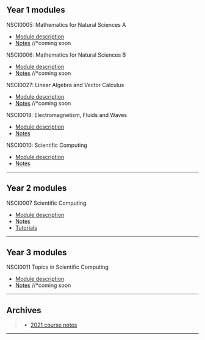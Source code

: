 ## Year 1 modules

NSCI0005: Mathematics for Natural Sciences A
* [Module description](https://www.ucl.ac.uk/module-catalogue/modules/mathematics-for-natural-sciences-a-NSCI0005)
* [Notes](NOLINK) //*coming soon

NSCI0006: Mathematics for Natural Sciences B
* [Module description](https://www.ucl.ac.uk/module-catalogue/modules/mathematics-for-natural-sciences-b-NSCI0006)
* [Notes](NOLINK) //*coming soon

NSCI0027: Linear Algebra and Vector Calculus
* [Module description](https://www.ucl.ac.uk/module-catalogue/modules/linear-algebra-and-vector-calculus-NSCI0027)
* [Notes](NOLINK) //*coming soon

NSCI0018: Electromagnetism, Fluids and Waves
* [Module description](https://www.ucl.ac.uk/module-catalogue/modules/electromagnetism-fluids-and-waves-NSCI0018)
* [Notes](https://uclnatsci.github.io/Electromagnetism-Fluids-and-Waves/intro.html)

NSCI0010: Scientific Computing
* [Module description](https://www.ucl.ac.uk/module-catalogue/modules/science-and-society-1-communication-and-computing-NSCI0010)
* [Notes](https://uclnatsci.github.io/Interdisciplinary-Research-Skills)

---

## Year 2 modules

NSCI0007 Scientific Computing
* [Module description](https://www.ucl.ac.uk/module-catalogue/modules/scientific-communication-and-computing-NSCI0007)
* [Notes](https://uclnatsci.github.io/Scientific-Computing/intro.html)
* [Tutorials](https://uclnatsci.github.io/Scientific-Computing-Tutorials.html)

---

## Year 3 modules
NSCI0011 Topics in Scientific Computing
* [Module description](https://www.ucl.ac.uk/module-catalogue/modules/topics-in-scientific-computing-NSCI0011)
* [Notes](NOLINK) //*coming soon

---

## Archives

> * [2021 course notes](https://uclnatsci.github.io/2021.html)

----
